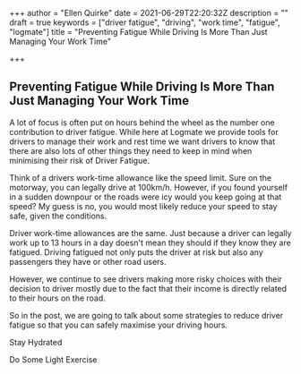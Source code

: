 +++
author = "Ellen Quirke"
date = 2021-06-29T22:20:32Z
description = ""
draft = true
keywords = ["driver fatigue", "driving", "work time", "fatigue", "logmate"]
title = "Preventing Fatigue While Driving Is More Than Just Managing Your Work Time"

+++
## Preventing Fatigue While Driving Is More Than Just Managing Your Work Time

A lot of focus is often put on hours behind the wheel as the number one contribution to driver fatigue. While here at Logmate we provide tools for drivers to manage their work and rest time we want drivers to know that there are also lots of other things they need to keep in mind when minimising their risk of Driver Fatigue. 

Think of a drivers work-time allowance like the speed limit. Sure on the motorway, you can legally drive at 100km/h. However, if you found yourself in a sudden downpour or the roads were icy would you keep going at that speed? My guess is no, you would most likely reduce your speed to stay safe, given the conditions. 

Driver work-time allowances are the same. Just because a driver can legally work up to 13 hours in a day doesn't mean they should if they know they are fatigued. Driving fatigued not only puts the driver at risk but also any passengers they have or other road users. 

However, we continue to see drivers making more risky choices with their decision to driver mostly due to the fact that their income is directly related to their hours on the road. 

So in the post, we are going to talk about some strategies to reduce driver fatigue so that you can safely maximise your driving hours.

Stay Hydrated

Do Some Light Exercise